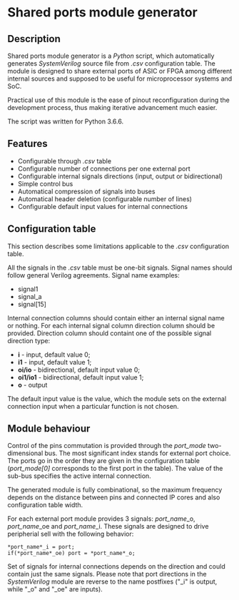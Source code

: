 # Shared ports module generator

## Description

Shared ports module generator is a _Python_ script, which automatically generates _SystemVerilog_ source file from *.csv* configuration table. The module is designed to share external ports of ASIC or FPGA among different internal sources and supposed to be useful for microprocessor systems and SoC.

Practical use of this module is the ease of pinout reconfiguration during the development process, thus making iterative advancement much easier.

The script was written for Python 3.6.6.

## Features

- Configurable through *.csv* table
- Configurable number of connections per one external port
- Configurable internal signals directions (input, output or bidirectional)
- Simple control bus 
- Automatical compression of signals into buses
- Automatical header deletion (configurable number of lines)
- Configurable default input values for internal connections 

## Configuration table

This section describes some limitations applicable to the *.csv* configuration table. 

All the signals in the *.csv* table must be one-bit signals. Signal names should follow general Verilog agreements. Signal name examples:

- signal1
- signal_a
- signal[15]

Internal connection columns should contain either an internal signal name or nothing. For each internal signal column direction column should be provided.  Direction column should containt one of the possible signal direction type:

- **i** - input, default value 0;
- **i1** - input, default value 1;
- **oi/io** - bidirectional, default input value 0;
- **oi1/io1** - bidirectional, default input value 1;
- **o** - output

The default input value is the value, which the module sets on the external connection input when a particular function is not chosen.

## Module behaviour

Control of the pins commutation is provided through the *port_mode* two-dimensional bus. The most significant index stands for external port choice. The ports go in the order they are given in the configuration table (*port_mode[0]* corresponds to the first port in the table). The value of the sub-bus specifies the active internal connection.

The generated module is fully combinational, so the maximum frequency depends on the distance between pins and connected IP cores and also configuration table width.

For each external port module provides 3 signals: *port_name*\_o, *port_name*\_oe and *port_name*_i. These signals are designed to drive peripherial sell with the following behavior:    

```
*port_name*_i = port;
if(*port_name*_oe) port = *port_name*_o;
```

Set of signals for internal connections depends on the direction and could contain just the same signals. Please note that port directions in the *SystemVerilog* module are reverse to the name postfixes ("\_i" is output, while "\_o" and "\_oe" are inputs).